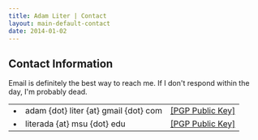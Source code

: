 ```yaml
---
title: Adam Liter | Contact
layout: main-default-contact
date: 2014-01-02
---
```


## Contact Information
					
Email is definitely the best way to reach me. If I don't respond within the day, I'm probably dead.

<table style="border-spacing: 1em;">
	<tr>
		<td>
			&#8226;
		</td>
		<td>
			adam {dot} liter {at} gmail {dot} com
		</td>
		<td>
			<a href="/content/PGP/adamliter.asc">[PGP Public Key]</a>
		</td>
	</tr>
	<tr>
		<td>
			&#8226;
		</td>
		<td>
			literada {at} msu {dot} edu
		</td>
		<td>
			<a href="/content/PGP/literada.asc">[PGP Public Key]</a>
		</td>
	</tr>
</table>